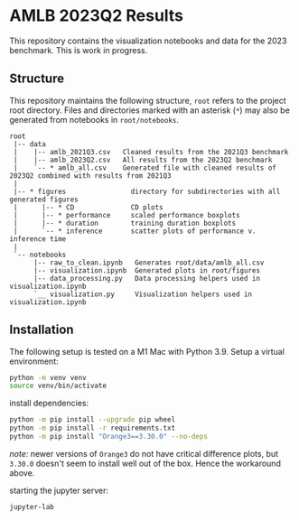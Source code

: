# AMLB 2023Q2 Results

This repository contains the visualization notebooks and data for the 2023 benchmark.
This is work in progress.

## Structure
This repository maintains the following structure, `root` refers to the project root directory.
Files and directories marked with an asterisk (`*`) may also be generated from notebooks in `root/notebooks`.

```
root
 |-- data
 |    |-- amlb_2021Q3.csv   Cleaned results from the 2021Q3 benchmark 
 |    |-- amlb_2023Q2.csv   All results from the 2023Q2 benchmark
 |    `-- * amlb_all.csv    Generated file with cleaned results of 2023Q2 combined with results from 2021Q3
 |
 |-- * figures                directory for subdirectories with all generated figures
 |      |-- * CD              CD plots
 |      |-- * performance     scaled performance boxplots
 |      |-- * duration        training duration boxplots
 |      `-- * inference       scatter plots of performance v. inference time
 |
 `-- notebooks
      |-- raw_to_clean.ipynb   Generates root/data/amlb_all.csv
      |-- visualization.ipynb  Generated plots in root/figures
      |-- data_processing.py   Data processing helpers used in visualization.ipynb
      `__ visualization.py     Visualization helpers used in visualization.ipynb

```

## Installation
The following setup is tested on a M1 Mac with Python 3.9. Setup a virtual environment:
```bash
python -m venv venv
source venv/bin/activate
```
install dependencies:
```bash
python -m pip install --upgrade pip wheel
python -m pip install -r requirements.txt
python -m pip install "Orange3==3.30.0" --no-deps
```
*note:* newer versions of `Orange3` do not have critical difference plots, but `3.30.0` doesn't seem to install well out of the box. Hence the workaround above.

starting the jupyter server:
```bash
jupyter-lab
```
